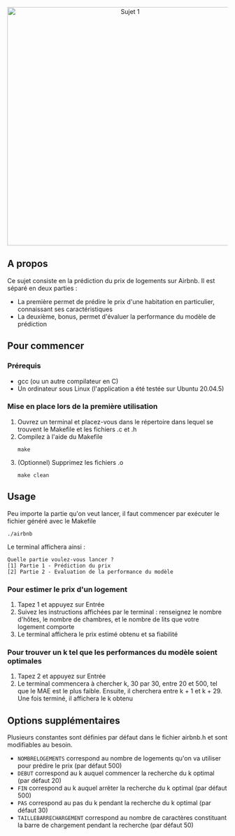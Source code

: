 
<div align="center">
  <p>
    <img src="https://i.imgur.com/IJdvswV.png" width="546" alt="Sujet 1" />
  </p>
</div>

## A propos

Ce sujet consiste en la prédiction du prix de logements sur Airbnb. Il est séparé en deux parties : 
* La première permet de prédire le prix d'une habitation en particulier, connaissant ses caractéristiques
* La deuxième, bonus, permet d'évaluer la performance du modèle de prédiction

## Pour commencer

### Prérequis

* gcc (ou un autre compilateur en C)
* Un ordinateur sous Linux (l'application a été testée sur Ubuntu 20.04.5)

### Mise en place lors de la première utilisation

1. Ouvrez un terminal et placez-vous dans le répertoire dans lequel se trouvent le Makefile et les fichiers .c et .h
2. Compilez à l'aide du Makefile
   ```console
   make
   ```
3. (Optionnel) Supprimez les fichiers .o
   ```console
   make clean
   ```

## Usage

Peu importe la partie qu'on veut lancer, il faut commencer par exécuter le fichier généré avec le Makefile
   ```console
   ./airbnb
   ```
Le terminal affichera ainsi :
   ```console
   Quelle partie voulez-vous lancer ?
   [1] Partie 1 - Prédiction du prix
   [2] Partie 2 - Evaluation de la performance du modèle
   ```

### Pour estimer le prix d'un logement

1. Tapez 1 et appuyez sur Entrée
2. Suivez les instructions affichées par le terminal : renseignez le nombre d'hôtes, le nombre de chambres, et le nombre de lits que votre logement comporte
3. Le terminal affichera le prix estimé obtenu et sa fiabilité

### Pour trouver un k tel que les performances du modèle soient optimales

1. Tapez 2 et appuyez sur Entrée
2. Le terminal commencera à chercher k, 30 par 30, entre 20 et 500, tel que le MAE est le plus faible. Ensuite, il cherchera entre k + 1 et k + 29. Une fois terminé, il affichera le k obtenu

## Options supplémentaires

Plusieurs constantes sont définies par défaut dans le fichier airbnb.h et sont modifiables au besoin.

* `NOMBRELOGEMENTS` correspond au nombre de logements qu'on va utiliser pour prédire le prix (par défaut 500)
* `DEBUT` correspond au k auquel commencer la recherche du k optimal (par défaut 20)
* `FIN` correspond au k auquel arrêter la recherche du k optimal (par défaut 500)
* `PAS` correspond au pas du k pendant la recherche du k optimal (par défaut 30)
* `TAILLEBARRECHARGEMENT` correspond au nombre de caractères constituant la barre de chargement pendant la recherche (par défaut 50)